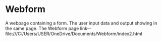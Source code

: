 # Webform
A webpage containing a form. The user input data and output showing in the same page.
The Webform page link--
file:///C:/Users/USER/OneDrive/Documents/Webform/index2.html
